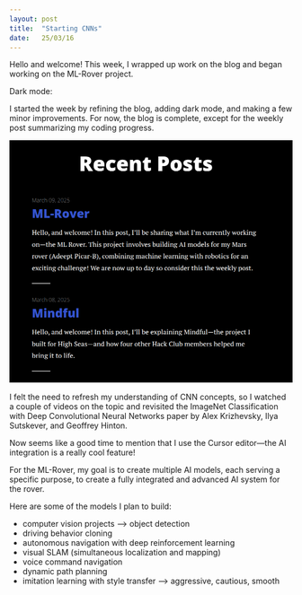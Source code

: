```yaml
---
layout: post
title:  "Starting CNNs"
date:   25/03/16
---
```


<p class="intro"><span class="dropcap">H</span>ello and welcome! This week, I wrapped up work on the blog and began working on the ML-Rover project.</p>

Dark mode:

I started the week by refining the blog, adding dark mode, and making a few minor improvements. For now, the blog is complete, except for the weekly post summarizing my coding progress.

<img src="/assets/img/dark-mode.jpg" alt="">

I felt the need to refresh my understanding of CNN concepts, so I watched a couple of videos on the topic and revisited the ImageNet Classification with Deep Convolutional Neural Networks paper by Alex Krizhevsky, Ilya Sutskever, and Geoffrey Hinton.

Now seems like a good time to mention that I use the Cursor editor—the AI integration is a really cool feature!

For the ML-Rover, my goal is to create multiple AI models, each serving a specific purpose, to create a fully integrated and advanced AI system for the rover.

Here are some of the models I plan to build:

- computer vision projects --> object detection
- driving behavior cloning
- autonomous navigation with deep reinforcement learning
- visual SLAM (simultaneous localization and mapping)
- voice command navigation
- dynamic path planning
- imitation learning with style transfer --> aggressive, cautious, smooth
